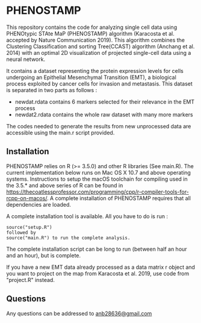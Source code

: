 # PHENOSTAMP

This repository contains the code for analyzing single cell data using PHENOtypic STAte MaP (PHENOSTAMP) algorithm (Karacosta et al. accepted by Nature Communication 2019). This algorithm combines the Clustering Classification and sorting Tree(CCAST) algorithm (Anchang et al. 2014) with an optimal 2D visualization of projected single-cell data using a neural network.

It contains a dataset representing the protein expression levels for cells undergoing an Epithelial Mesenchymal Transition (EMT), a biological process exploited by cancer cells for invasion and metastasis. This dataset is separated in two parts as follows :
+ newdat.rdata contains 6 markers selected for their relevance in the EMT process
+ newdat2.rdata contains the whole raw dataset with many more markers

The codes needed to generate the results from new unprocessed data are accessible using the main.r script provided.

## Installation
PHENOSTAMP relies on R (>= 3.5.0) and other R libraries (See main.R). The current implementation below runs on Mac OS X 10.7 and above operating systems. Instructions to setup the macOS toolchain for compiling used in the 3.5.* and above series of R  can be found in  https://thecoatlessprofessor.com/programming/cpp/r-compiler-tools-for-rcpp-on-macos/. A complete installation of PHENOSTAMP requires that all dependencies are loaded.

A complete installation tool is available. All you have to do is run :
```{R}
source("setup.R")
followed by 
source("main.R") to run the complete analysis.
```
The complete installation script can be long to run (between half an hour and an hour), but is complete.

If you have a new EMT data already processed as a data matrix r object and you want to project on the map from Karacosta et al. 2019, use code from "project.R" instead.

## Questions
Any questions can be addressed to anb28636@gmail.com
